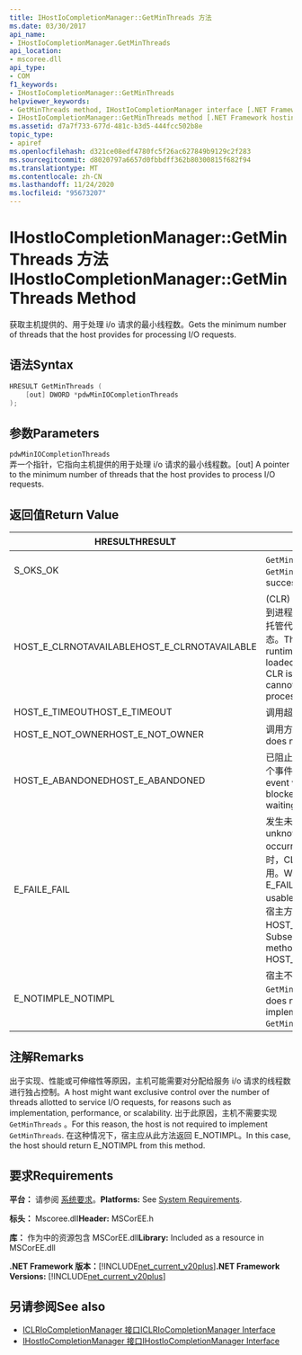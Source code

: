 ```yaml
---
title: IHostIoCompletionManager::GetMinThreads 方法
ms.date: 03/30/2017
api_name:
- IHostIoCompletionManager.GetMinThreads
api_location:
- mscoree.dll
api_type:
- COM
f1_keywords:
- IHostIoCompletionManager::GetMinThreads
helpviewer_keywords:
- GetMinThreads method, IHostIoCompletionManager interface [.NET Framework hosting]
- IHostIoCompletionManager::GetMinThreads method [.NET Framework hosting]
ms.assetid: d7a7f733-677d-481c-b3d5-444fcc502b8e
topic_type:
- apiref
ms.openlocfilehash: d321ce08edf4780fc5f26ac627849b9129c2f283
ms.sourcegitcommit: d8020797a6657d0fbbdff362b80300815f682f94
ms.translationtype: MT
ms.contentlocale: zh-CN
ms.lasthandoff: 11/24/2020
ms.locfileid: "95673207"
---
```

# <a name="ihostiocompletionmanagergetminthreads-method"></a><span data-ttu-id="01c15-102">IHostIoCompletionManager::GetMinThreads 方法</span><span class="sxs-lookup"><span data-stu-id="01c15-102">IHostIoCompletionManager::GetMinThreads Method</span></span>

<span data-ttu-id="01c15-103">获取主机提供的、用于处理 i/o 请求的最小线程数。</span><span class="sxs-lookup"><span data-stu-id="01c15-103">Gets the minimum number of threads that the host provides for processing I/O requests.</span></span>  
  
## <a name="syntax"></a><span data-ttu-id="01c15-104">语法</span><span class="sxs-lookup"><span data-stu-id="01c15-104">Syntax</span></span>  
  
```cpp  
HRESULT GetMinThreads (  
    [out] DWORD *pdwMinIOCompletionThreads  
);  
```  
  
## <a name="parameters"></a><span data-ttu-id="01c15-105">参数</span><span class="sxs-lookup"><span data-stu-id="01c15-105">Parameters</span></span>  

 `pdwMinIOCompletionThreads`  
 <span data-ttu-id="01c15-106">弄一个指针，它指向主机提供的用于处理 i/o 请求的最小线程数。</span><span class="sxs-lookup"><span data-stu-id="01c15-106">[out] A pointer to the minimum number of threads that the host provides to process I/O requests.</span></span>  
  
## <a name="return-value"></a><span data-ttu-id="01c15-107">返回值</span><span class="sxs-lookup"><span data-stu-id="01c15-107">Return Value</span></span>  
  
|<span data-ttu-id="01c15-108">HRESULT</span><span class="sxs-lookup"><span data-stu-id="01c15-108">HRESULT</span></span>|<span data-ttu-id="01c15-109">说明</span><span class="sxs-lookup"><span data-stu-id="01c15-109">Description</span></span>|  
|-------------|-----------------|  
|<span data-ttu-id="01c15-110">S_OK</span><span class="sxs-lookup"><span data-stu-id="01c15-110">S_OK</span></span>|<span data-ttu-id="01c15-111">`GetMinThreads` 已成功返回。</span><span class="sxs-lookup"><span data-stu-id="01c15-111">`GetMinThreads` returned successfully.</span></span>|  
|<span data-ttu-id="01c15-112">HOST_E_CLRNOTAVAILABLE</span><span class="sxs-lookup"><span data-stu-id="01c15-112">HOST_E_CLRNOTAVAILABLE</span></span>|<span data-ttu-id="01c15-113"> (CLR) 的公共语言运行时未加载到进程中，或 CLR 处于无法运行托管代码或成功处理调用的状态。</span><span class="sxs-lookup"><span data-stu-id="01c15-113">The common language runtime (CLR) has not been loaded into a process, or the CLR is in a state in which it cannot run managed code or process the call successfully.</span></span>|  
|<span data-ttu-id="01c15-114">HOST_E_TIMEOUT</span><span class="sxs-lookup"><span data-stu-id="01c15-114">HOST_E_TIMEOUT</span></span>|<span data-ttu-id="01c15-115">调用超时。</span><span class="sxs-lookup"><span data-stu-id="01c15-115">The call timed out.</span></span>|  
|<span data-ttu-id="01c15-116">HOST_E_NOT_OWNER</span><span class="sxs-lookup"><span data-stu-id="01c15-116">HOST_E_NOT_OWNER</span></span>|<span data-ttu-id="01c15-117">调用方不拥有该锁。</span><span class="sxs-lookup"><span data-stu-id="01c15-117">The caller does not own the lock.</span></span>|  
|<span data-ttu-id="01c15-118">HOST_E_ABANDONED</span><span class="sxs-lookup"><span data-stu-id="01c15-118">HOST_E_ABANDONED</span></span>|<span data-ttu-id="01c15-119">已阻止的线程或纤程正在等待某个事件时，该事件被取消。</span><span class="sxs-lookup"><span data-stu-id="01c15-119">An event was canceled while a blocked thread or fiber was waiting on it.</span></span>|  
|<span data-ttu-id="01c15-120">E_FAIL</span><span class="sxs-lookup"><span data-stu-id="01c15-120">E_FAIL</span></span>|<span data-ttu-id="01c15-121">发生未知的灾难性故障。</span><span class="sxs-lookup"><span data-stu-id="01c15-121">An unknown catastrophic failure occurred.</span></span> <span data-ttu-id="01c15-122">当方法返回 E_FAIL 时，CLR 在该进程内将不再可用。</span><span class="sxs-lookup"><span data-stu-id="01c15-122">When a method returns E_FAIL, the CLR is no longer usable within the process.</span></span> <span data-ttu-id="01c15-123">对宿主方法的后续调用会返回 HOST_E_CLRNOTAVAILABLE。</span><span class="sxs-lookup"><span data-stu-id="01c15-123">Subsequent calls to hosting methods return HOST_E_CLRNOTAVAILABLE.</span></span>|  
|<span data-ttu-id="01c15-124">E_NOTIMPL</span><span class="sxs-lookup"><span data-stu-id="01c15-124">E_NOTIMPL</span></span>|<span data-ttu-id="01c15-125">宿主不提供的实现 `GetMinThreads` 。</span><span class="sxs-lookup"><span data-stu-id="01c15-125">The host does not provide an implementation of `GetMinThreads`.</span></span>|  
  
## <a name="remarks"></a><span data-ttu-id="01c15-126">注解</span><span class="sxs-lookup"><span data-stu-id="01c15-126">Remarks</span></span>  

 <span data-ttu-id="01c15-127">出于实现、性能或可伸缩性等原因，主机可能需要对分配给服务 i/o 请求的线程数进行独占控制。</span><span class="sxs-lookup"><span data-stu-id="01c15-127">A host might want exclusive control over the number of threads allotted to service I/O requests, for reasons such as implementation, performance, or scalability.</span></span> <span data-ttu-id="01c15-128">出于此原因，主机不需要实现 `GetMinThreads` 。</span><span class="sxs-lookup"><span data-stu-id="01c15-128">For this reason, the host is not required to implement `GetMinThreads`.</span></span> <span data-ttu-id="01c15-129">在这种情况下，宿主应从此方法返回 E_NOTIMPL。</span><span class="sxs-lookup"><span data-stu-id="01c15-129">In this case, the host should return E_NOTIMPL from this method.</span></span>  
  
## <a name="requirements"></a><span data-ttu-id="01c15-130">要求</span><span class="sxs-lookup"><span data-stu-id="01c15-130">Requirements</span></span>  

 <span data-ttu-id="01c15-131">**平台：** 请参阅 [系统要求](../../get-started/system-requirements.md)。</span><span class="sxs-lookup"><span data-stu-id="01c15-131">**Platforms:** See [System Requirements](../../get-started/system-requirements.md).</span></span>  
  
 <span data-ttu-id="01c15-132">**标头：** Mscoree.dll</span><span class="sxs-lookup"><span data-stu-id="01c15-132">**Header:** MSCorEE.h</span></span>  
  
 <span data-ttu-id="01c15-133">**库：** 作为中的资源包含 MSCorEE.dll</span><span class="sxs-lookup"><span data-stu-id="01c15-133">**Library:** Included as a resource in MSCorEE.dll</span></span>  
  
 <span data-ttu-id="01c15-134">**.NET Framework 版本：**[!INCLUDE[net_current_v20plus](../../../../includes/net-current-v20plus-md.md)]</span><span class="sxs-lookup"><span data-stu-id="01c15-134">**.NET Framework Versions:** [!INCLUDE[net_current_v20plus](../../../../includes/net-current-v20plus-md.md)]</span></span>  
  
## <a name="see-also"></a><span data-ttu-id="01c15-135">另请参阅</span><span class="sxs-lookup"><span data-stu-id="01c15-135">See also</span></span>

- [<span data-ttu-id="01c15-136">ICLRIoCompletionManager 接口</span><span class="sxs-lookup"><span data-stu-id="01c15-136">ICLRIoCompletionManager Interface</span></span>](iclriocompletionmanager-interface.md)
- [<span data-ttu-id="01c15-137">IHostIoCompletionManager 接口</span><span class="sxs-lookup"><span data-stu-id="01c15-137">IHostIoCompletionManager Interface</span></span>](ihostiocompletionmanager-interface.md)
